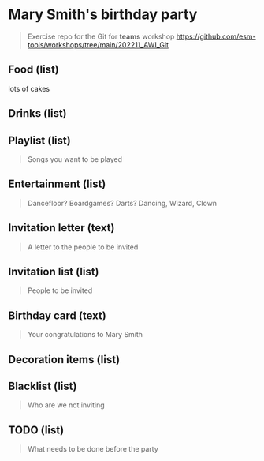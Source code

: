 # Mary Smith's birthday party
> Exercise repo for the Git for **teams** workshop https://github.com/esm-tools/workshops/tree/main/202211_AWI_Git

## Food (list)
lots of cakes 

## Drinks (list)


## Playlist (list)
> Songs you want to be played


## Entertainment (list)
> Dancefloor? Boardgames? Darts?
Dancing, Wizard, Clown

## Invitation letter (text)
> A letter to the people to be invited


## Invitation list (list)
> People to be invited


## Birthday card (text)
> Your congratulations to Mary Smith

## Decoration items (list)


## Blacklist (list)
> Who are we not inviting


## TODO (list)
> What needs to be done before the party


